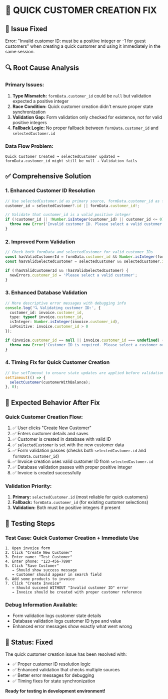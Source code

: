 # 🔧 QUICK CUSTOMER CREATION FIX

## 🐛 **Issue Fixed**
Error: "Invalid customer ID: must be a positive integer or -1 for guest customers" when creating a quick customer and using it immediately in the same session.

## 🔍 **Root Cause Analysis**

### **Primary Issues:**
1. **Type Mismatch:** `formData.customer_id` could be `null` but validation expected a positive integer
2. **Race Condition:** Quick customer creation didn't ensure proper state synchronization 
3. **Validation Gap:** Form validation only checked for existence, not for valid positive integers
4. **Fallback Logic:** No proper fallback between `formData.customer_id` and `selectedCustomer.id`

### **Data Flow Problem:**
```
Quick Customer Created → selectedCustomer updated → formData.customer_id might still be null → Validation fails
```

## ✅ **Comprehensive Solution**

### **1. Enhanced Customer ID Resolution**
```typescript
// Use selectedCustomer.id as primary source, formData.customer_id as fallback
customer_id = selectedCustomer?.id || formData.customer_id!;

// Validate that customer_id is a valid positive integer
if (!customer_id || !Number.isInteger(customer_id) || customer_id <= 0) {
  throw new Error('Invalid customer ID. Please select a valid customer.');
}
```

### **2. Improved Form Validation**
```typescript
// Check both formData and selectedCustomer for valid customer IDs
const hasValidCustomerId = formData.customer_id && Number.isInteger(formData.customer_id) && formData.customer_id > 0;
const hasValidSelectedCustomer = selectedCustomer && selectedCustomer.id && Number.isInteger(selectedCustomer.id) && selectedCustomer.id > 0;

if (!hasValidCustomerId && !hasValidSelectedCustomer) {
  newErrors.customer_id = 'Please select a valid customer';
}
```

### **3. Enhanced Database Validation**
```typescript
// More descriptive error messages with debugging info
console.log('🔍 Validating customer ID:', { 
  customer_id: invoice.customer_id, 
  type: typeof invoice.customer_id,
  isInteger: Number.isInteger(invoice.customer_id),
  isPositive: invoice.customer_id > 0
});

if (invoice.customer_id == null || invoice.customer_id === undefined) {
  throw new Error('Customer ID is required. Please select a customer or use guest mode.');
}
```

### **4. Timing Fix for Quick Customer Creation**
```typescript
// Use setTimeout to ensure state updates are applied before validation
setTimeout(() => {
  selectCustomer(customerWithBalance);
}, 0);
```

## 🎯 **Expected Behavior After Fix**

### **Quick Customer Creation Flow:**
1. ✅ User clicks "Create New Customer"
2. ✅ Enters customer details and saves
3. ✅ Customer is created in database with valid ID
4. ✅ `selectedCustomer` is set with the new customer data
5. ✅ Form validation passes (checks both `selectedCustomer.id` and `formData.customer_id`)
6. ✅ Invoice creation uses valid customer ID from `selectedCustomer.id`
7. ✅ Database validation passes with proper positive integer
8. ✅ Invoice is created successfully

### **Validation Priority:**
1. **Primary:** `selectedCustomer.id` (most reliable for quick customers)
2. **Fallback:** `formData.customer_id` (for existing customer selections)
3. **Validation:** Both must be positive integers if present

## 🧪 **Testing Steps**

### **Test Case: Quick Customer Creation + Immediate Use**
```
1. Open invoice form
2. Click "Create New Customer"
3. Enter name: "Test Customer"
4. Enter phone: "123-456-7890"
5. Click "Save Customer"
   → Should show success message
   → Customer should appear in search field
6. Add some products to invoice
7. Click "Create Invoice"
   → Should succeed WITHOUT "Invalid customer ID" error
   → Invoice should be created with proper customer reference
```

### **Debug Information Available:**
- Form validation logs customer state details
- Database validation logs customer ID type and value
- Enhanced error messages show exactly what went wrong

## 🚀 **Status: Fixed**

The quick customer creation issue has been resolved with:
- ✅ Proper customer ID resolution logic
- ✅ Enhanced validation that checks multiple sources
- ✅ Better error messages for debugging
- ✅ Timing fixes for state synchronization

**Ready for testing in development environment!**
